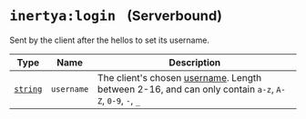 # `inertya:login` &nbsp; <small>(Serverbound)</small>

Sent by the client after the hellos to set its username.

| Type            | Name          | Description                                                                                             |
|-----------------|---------------|---------------------------------------------------------------------------------------------------------|
| [`string`]      | `username`    | The client's chosen [username]. Length between 2-16, and can only contain `a-z`, `A-Z`, `0-9`, `-`, `_` |

[`string`]: ../custom-data/string.md
[username]: ../../players.md#usernames
